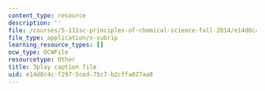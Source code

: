 ```yaml
---
content_type: resource
description: ''
file: /courses/5-111sc-principles-of-chemical-science-fall-2014/e14d8c4cf2975ced75c7b2cffa027aa8_BBbuj0XpaiQ.srt
file_type: application/x-subrip
learning_resource_types: []
ocw_type: OCWFile
resourcetype: Other
title: 3play caption file
uid: e14d8c4c-f297-5ced-75c7-b2cffa027aa8
---
```

